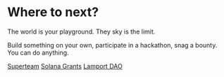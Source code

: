 # Where to next?
The world is your playground. They sky is the limit.

Build something on your own, participate in a hackathon, snag a bounty. You can do anything.

[Superteam](https://earn.superteam.fun/)
[Solana Grants](https://solana.org/grants)
[Lamport DAO](https://twitter.com/lamportDAO)